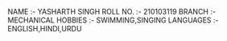 NAME :- YASHARTH SINGH
ROLL NO. :- 210103119
BRANCH :- MECHANICAL
HOBBIES :- SWIMMING,SINGING
LANGUAGES :- ENGLISH,HINDI,URDU

